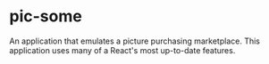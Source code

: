 # pic-some
An application that emulates a picture purchasing marketplace. This application uses many of a React's most up-to-date features.
